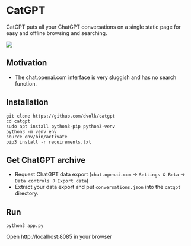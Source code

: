 # CatGPT

CatGPT puts all your ChatGPT conversations on a single static page for easy and offline browsing and searching.

<img src="https://i.postimg.cc/3RZVD3bq/localhost-8085-my-ipad-4.png">

## Motivation

- The chat.openai.com interface is very sluggish and has no search function.

## Installation

```
git clone https://github.com/dvolk/catgpt
cd catgpt
sudo apt install python3-pip python3-venv
python3 -m venv env
source env/bin/activate
pip3 install -r requirements.txt
```

## Get ChatGPT archive

- Request ChatGPT data export (`chat.openai.com` -> `Settings & Beta` -> `Data controls` -> `Export data`)
- Extract your data export and put `conversations.json` into the `catgpt` directory.

## Run

```
python3 app.py
```

Open http://localhost:8085 in your browser
